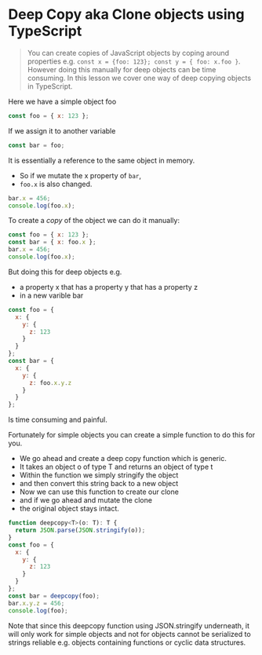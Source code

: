 # Deep Copy aka Clone objects using TypeScript
> You can create copies of JavaScript objects by coping around properties e.g. `const x = {foo: 123}; const y = { foo: x.foo }`. However doing this manually for deep objects can be time consuming. In this lesson we cover one way of deep copying objects in TypeScript.

Here we have a simple object foo
```js
const foo = { x: 123 };
```
If we assign it to another variable

```js
const bar = foo;
```

It is essentially a reference to the same object in memory. 
* So if we mutate the x property of `bar`, 
* `foo.x` is also changed.
```js
bar.x = 456;
console.log(foo.x);
```
To create a *copy* of the object we can do it manually: 

```js
const foo = { x: 123 };
const bar = { x: foo.x };
bar.x = 456;
console.log(foo.x);
```
But doing this for deep objects e.g. 
* a property x that has a property y that has a property z
* in a new varible bar
```js
const foo = {
  x: {
    y: {
      z: 123
    }
  }
};
const bar = {
  x: {
    y: {
      z: foo.x.y.z
    }
  }
};
```
Is time consuming and painful. 

Fortunately for simple objects you can create a simple function to do this for you. 
* We go ahead and create a deep copy function which is generic.
* It takes an object o of type T and returns an object of type t 
* Within the function we simply stringify the object 
* and then convert this string back to a new object
* Now we can use this function to create our clone 
* and if we go ahead and mutate the clone 
* the original object stays intact.
```js
function deepcopy<T>(o: T): T {
  return JSON.parse(JSON.stringify(o));
}
const foo = {
  x: {
    y: {
      z: 123
    }
  }
};
const bar = deepcopy(foo);
bar.x.y.z = 456;
console.log(foo);
```

Note that since this deepcopy function using JSON.stringify underneath, it will only work for simple objects and not for objects cannot be serialized to strings reliable e.g. objects containing functions or cyclic data structures.
